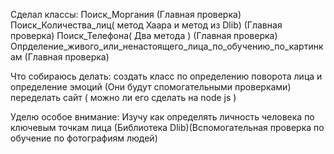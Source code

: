 Сделал классы:
  Поиск_Моргания (Главная проверка)
  Поиск_Количества_лиц( метод Хаара и метод из Dlib) (Главная проверка)
  Поиск_Телефона( Два метода ) (Главная проверка)
  Опрделение_живого_или_ненастоящего_лица_по_обучению_по_картинкам (Главная проверка)

Что собираюсь делать:
  создать класс по определению поворота лица и определение эмоций (Они будут спомогательными проверками)
  переделать сайт ( можно ли его сделать на node js )


Уделю особое внимание:
  Изучу как определять личность человека по ключевым точкам лица (Библиотека Dlib)(Вспомогательная проверка по обучение по фотографиям людей)
